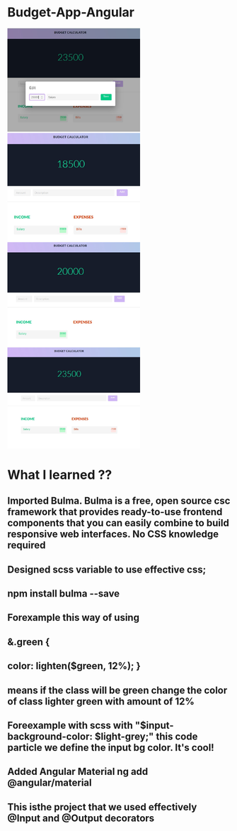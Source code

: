 # Budget-App-Angular
<img
  src="\src\assets\1.jpeg"
  alt="budget-app"
  style="display: inline-block; margin: 0 auto; max-width: 300px">
  <img
  src="\src\assets\2.jpeg"
  alt="budget-app"
  style="display: inline-block; margin: 0 auto; max-width: 300px">
  <img
  src="\src\assets\3.jpeg"
  alt="budget-app"
  style="display: inline-block; margin: 0 auto; max-width: 300px">
   <img
  src="\src\assets\4.jpeg"
  alt="budget-app"
  style="display: inline-block; margin: 0 auto; max-width: 300px">
# What I learned ??
## Imported Bulma. Bulma is a free, open source csc framework that provides ready-to-use frontend components that you can easily combine to build responsive web interfaces. No CSS knowledge required <br>
## Designed scss variable to use effective css;
## npm install bulma --save
## Forexample this way of using  
## &.green {
##  color: lighten($green, 12%); }
## means if the class will be green change the color of class lighter green with amount of 12%
## Foreexample with scss with "$input-background-color: $light-grey;" this code particle we define the input bg color. It's cool!
## Added Angular Material ng add @angular/material 
## This isthe project that we used effectively @Input and @Output decorators

